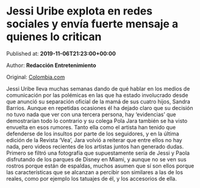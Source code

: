 
# Jessi Uribe explota en redes sociales y envía fuerte mensaje a quienes lo critican

Published at: **2019-11-06T21:23:00+00:00**

Author: **Redacción Entretenimiento**

Original: [Colombia.com](https://www.colombia.com/entretenimiento/entretenimiento-y-farandula/mensaje-jessi-uribe-a-quienes-lo-critican-246719)

Jessi Uribe lleva muchas semanas dando de qué hablar en los medios de comunicación por las polémicas en las que ha estado involucrado desde que anunció su separación oficial de la mamá de sus cuatro hijos, Sandra Barrios.
Aunque en repetidas ocasiones él ha dejado claro que su decisión no tuvo nada que ver con una tercera persona, hay ‘evidencias’ que demostrarían todo lo contrario y su colega Pola Jara también se ha visto envuelta en esos rumores.
Tanto ella como el artista han tenido que defenderse de los insultos por parte de los seguidores, y en la última edición de la Revista ‘Vea’, Jara volvió a reiterar que entre ellos no hay nada, pero videos recientes de los artistas juntos han generado dudas.
Primero se filtró una fotografía que supuestamente sería de Jessi y Paola disfrutando de los parques de Disney en Miami, y aunque no se ven sus rostros porque están de espaldas, muchos asumen que sí son ellos porque las características que se alcanzan a percibir son similares a las de los reales, como por ejemplo los tatuajes de él, y los accesorios de ella.
